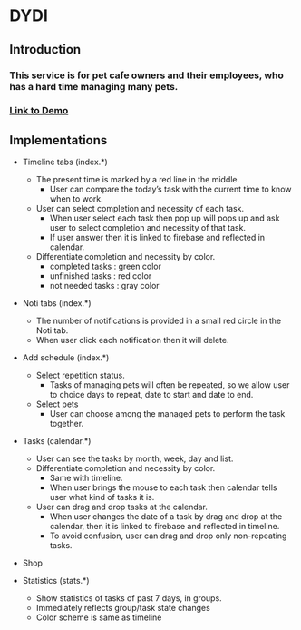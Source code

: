 # DYDI
## Introduction
### This service is for pet cafe owners and their employees, who has a hard time managing many pets.
### [Link to Demo](http://dydi.kojandy.com)

## Implementations
* Timeline tabs (index.\*)
  * The present time is marked by a red line in the middle.
    * User can compare the today’s task with the current time to know when to work.
  * User can select completion and necessity of each task.
    * When user select each task then pop up will pops up and ask user to select completion and necessity of that task.
    * If user answer then it is linked to firebase and reflected in calendar.
  * Differentiate completion and necessity by color.
    * completed tasks : green color
    * unfinished tasks : red color
    * not needed tasks : gray color

* Noti tabs (index.\*)
  * The number of notifications is provided in a small red circle in the Noti tab.
  * When user click each notification then it will delete.

* Add schedule (index.\*)
  * Select repetition status.
    * Tasks of managing pets will often be repeated, so we allow user to choice days to repeat, date to start and date to end.
  * Select pets
    * User can choose among the managed pets to perform the task together.

* Tasks (calendar.\*)
  * User can see the tasks by month, week, day and list.
  * Differentiate completion and necessity by color.
    * Same with timeline.
    * When user brings the mouse to each task then calendar tells user what kind of tasks it is.
  * User can drag and drop tasks at the calendar.
    * When user changes the date of a task by drag and drop at the calendar, then it is linked to firebase and reflected in timeline.
    * To avoid confusion, user can drag and drop only non-repeating tasks.

* Shop
* Statistics (stats.\*)
  * Show statistics of tasks of past 7 days, in groups.
  * Immediately reflects group/task state changes
  * Color scheme is same as timeline
